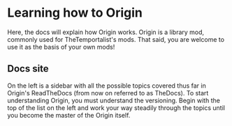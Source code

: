 Learning how to Origin
==========================

Here, the docs will explain how Origin works. Origin is a library mod, commonly used for TheTemportalist's mods.
That said, you are welcome to use it as the basis of your own mods!

Docs site
--------------------

On the left is a sidebar with all the possible topics covered thus far in Origin's ReadTheDocs (from now on referred to as TheDocs).
To start understanding Origin, you must understand the versioning.
Begin with the top of the list on the left and work your way steadily through the topics until you become the master of the Origin itself.
